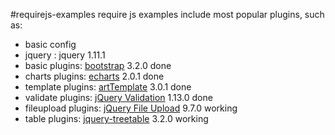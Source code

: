 #requirejs-examples
require js examples include most popular plugins, such as:

* basic config
* jquery : jquery 1.11.1
* basic plugins: [bootstrap](http://getbootstrap.com/) 3.2.0 done
* charts plugins: [echarts](https://github.com/ecomfe/echarts) 2.0.1 done
* template plugins: [artTemplate](https://github.com/aui/artTemplate) 3.0.1 done
* validate plugins: [jQuery Validation](http://jqueryvalidation.org/) 1.13.0 done
* fileupload plugins: [jQuery File Upload](https://github.com/blueimp/jQuery-File-Upload) 9.7.0 working
* table plugins: [jquery-treetable](https://github.com/ludo/jquery-treetable) 3.2.0 working


